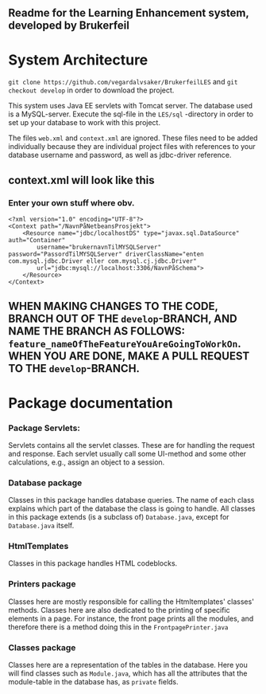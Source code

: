 ## Readme for the Learning Enhancement system, developed by Brukerfeil

# System Architecture

```git clone https://github.com/vegardalvsaker/BrukerfeilLES``` and ```git checkout develop``` in order to download the project.

This system uses Java EE servlets with Tomcat server. The database used is a MySQL-server. Execute the sql-file in the ```LES/sql``` -directory in order to set up your database to work with this project.

The files ```web.xml``` and ```context.xml``` are ignored. These files need to be added individually because they are individual project files with references to your database username and password, as well as jdbc-driver reference.
## context.xml will look like this
### Enter your own stuff where obv.
```
<?xml version="1.0" encoding="UTF-8"?>
<Context path="/NavnPåNetbeansProsjekt">
    <Resource name="jdbc/localhostDS" type="javax.sql.DataSource" auth="Container" 
        username="brukernavnTilMYSQLServer" password="PassordTilMYSQLServer" driverClassName="enten com.mysql.jdbc.Driver eller com.mysql.cj.jdbc.Driver"
        url="jdbc:mysql://localhost:3306/NavnPåSchema">
    </Resource>
</Context>
```

## WHEN MAKING CHANGES TO THE CODE, BRANCH OUT OF THE ```develop```-BRANCH, AND NAME THE BRANCH AS FOLLOWS: ```feature_nameOfTheFeatureYouAreGoingToWorkOn```. WHEN YOU ARE DONE, MAKE A PULL REQUEST TO THE ```develop```-BRANCH.

# Package documentation

### Package Servlets:

Servlets contains all the servlet classes. These are for handling the request and response. Each servlet usually call some
UI-method and some other calculations, e.g., assign an object to a session.

### Database package

Classes in this package handles database queries. The name of each class explains which part of the database the class is going to handle. 
All classes in this package extends (is a subclass of) ```Database.java```, except for ```Database.java``` itself.

### HtmlTemplates

Classes in this package handles HTML codeblocks.

### Printers package
Classes here are mostly responsible for calling the Htmltemplates' classes' methods.
Classes here are also dedicated to the printing of specific elements in a page. For instance, the front page prints all the modules, and therefore there is a method doing this in the ```FrontpagePrinter.java```

### Classes package

Classes here are a representation of the tables in the database. Here you will find classes such as ```Module.java```, which has all the attributes that the module-table in the database has, as ```private``` fields.
